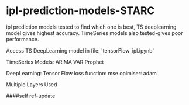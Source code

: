 # ipl-prediction-models-STARC
ipl prediction models tested to find which one is best, TS deeplearning model gives highest accuracy. TimeSeries models also tested-gives poor performance.

Access TS DeepLearning model in file: 'tensorFlow_ipl.ipynb'

TimeSeries Models:
ARIMA
VAR
Prophet

DeepLearning:
Tensor Flow
loss function:
mse
opimiser: 
adam

Multiple Layers Used

####self ref-update
